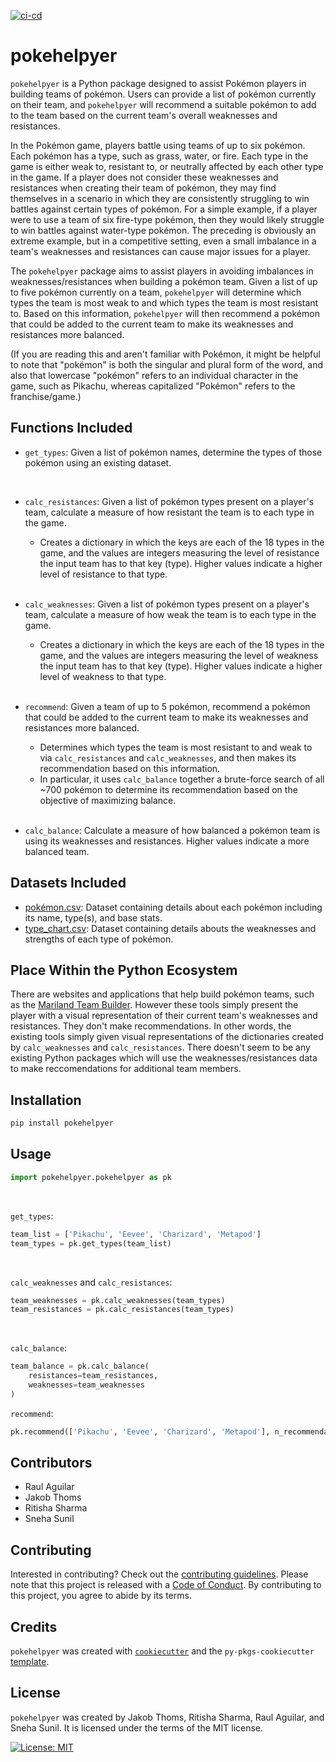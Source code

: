 [![ci-cd](https://github.com/UBC-MDS/pokehelpyer/actions/workflows/ci-cd.yml/badge.svg)](https://github.com/UBC-MDS/pokehelpyer/actions/workflows/ci-cd.yml)

# pokehelpyer

`pokehelpyer` is a Python package designed to assist Pokémon players in building teams of pokémon. Users can provide a list of pokémon currently on their team, and `pokehelpyer` will recommend a suitable pokémon to add to the team based on the current team's overall weaknesses and resistances.

In the Pokémon game, players battle using teams of up to six pokémon. Each pokémon has a type, such as grass, water, or fire. Each type in the game is either weak to, resistant to, or neutrally affected by each other type in the game. If a player does not consider these weaknesses and resistances when creating their team of pokémon, they may find themselves in a scenario in which they are consistently struggling to win battles against certain types of pokémon. For a simple example, if a player were to use a team of six fire-type pokémon, then they would likely struggle to win battles against water-type pokémon. The preceding is obviously an extreme example, but in a competitive setting, even a small imbalance in a team's weaknesses and resistances can cause major issues for a player.

The `pokehelpyer` package aims to assist players in avoiding imbalances in weaknesses/resistances when building a pokémon team. Given a list of up to five pokémon currently on a team, `pokehelpyer` will determine which types the team is most weak to and which types the team is most resistant to. Based on this information, `pokehelpyer` will then recommend a pokémon that could be added to the current team to make its weaknesses and resistances more balanced.

(If you are reading this and aren't familiar with Pokémon, it might be helpful to note that "pokémon" is both the singular and plural form of the word, and also that lowercase "pokémon" refers to an individual character in the game, such as Pikachu, whereas capitalized "Pokémon" refers to the franchise/game.)

## Functions Included

- `get_types`: Given a list of pokémon names, determine the types of those pokémon using an existing dataset.
<br>

- `calc_resistances`:  Given a list of pokémon types present on a player's team,
    calculate a measure of how resistant the team is to each type in the game.

  - Creates a dictionary in which the keys are each of the 18 types
    in the game, and the values are integers measuring the level of
    resistance the input team has to that key (type). Higher values indicate a
    higher level of resistance to that type.
<br><br>

- `calc_weaknesses`: Given a list of pokémon types present on a player's team,
    calculate a measure of how weak the team is to each type in the game.

  - Creates a dictionary in which the keys are each of the 18 types
    in the game, and the values are integers measuring the level of
    weakness the input team has to that key (type). Higher values indicate a
    higher level of weakness to that type.
<br><br>

- `recommend`: Given a team of up to 5 pokémon, recommend a
    pokémon that could be added to the
    current team to make its weaknesses and
    resistances more balanced.
  - Determines which types the
    team is most resistant to and weak to via `calc_resistances` and
    `calc_weaknesses`, and then makes its recommendation
    based on this information.
  - In particular, it uses `calc_balance` together a brute-force search of
    all ~700 pokémon to determine its recommendation based on the objective of
    maximizing balance.
<br><br>

- `calc_balance`: Calculate a measure of how balanced a pokémon team is using its
    weaknesses and resistances. Higher values indicate a more balanced team.

## Datasets Included

- [pokémon.csv](https://github.com/UBC-MDS/pokehelpyer/blob/main/data/pokemon.csv): Dataset containing details about each pokémon including its name, type(s), and base stats.
- [type_chart.csv](https://github.com/UBC-MDS/pokehelpyer/blob/main/data/type_chart.csv): Dataset containing details abouts the weaknesses and strengths of each type of pokémon.

## Place Within the Python Ecosystem

There are websites and applications that help build pokémon teams, such as the [Mariland Team Builder](https://marriland.com/tools/team-builder/en/). However these tools simply present the player with a visual representation of their current team's weaknesses and resistances. They don't make recommendations. In other words, the existing tools simply given visual representations of the dictionaries created by `calc_weaknesses` and `calc_resistances`. There doesn't seem to be any existing Python packages which will use the weaknesses/resistances data to make reccomendations for additional team members.

## Installation

```bash
pip install pokehelpyer
```

## Usage

```python
import pokehelpyer.pokehelpyer as pk
```

<br>

`get_types`:

```python
team_list = ['Pikachu', 'Eevee', 'Charizard', 'Metapod']
team_types = pk.get_types(team_list)
```

<br>

`calc_weaknesses` and `calc_resistances`:

```python
team_weaknesses = pk.calc_weaknesses(team_types)
team_resistances = pk.calc_resistances(team_types)
```

<br>

`calc_balance`:

```python
team_balance = pk.calc_balance(
    resistances=team_resistances, 
    weaknesses=team_weaknesses
)
```

`recommend`:

```python
pk.recommend(['Pikachu', 'Eevee', 'Charizard', 'Metapod'], n_recommendations=2)
```

## Contributors

- Raul Aguilar
- Jakob Thoms
- Ritisha Sharma
- Sneha Sunil

## Contributing

Interested in contributing? Check out the [contributing guidelines](https://github.com/UBC-MDS/pokehelpyer/blob/main/CONTRIBUTING.md). Please note that this project is released with a [Code of Conduct](https://github.com/UBC-MDS/pokehelpyer/blob/main/CONDUCT.md). By contributing to this project, you agree to abide by its terms.

## Credits

`pokehelpyer` was created with [`cookiecutter`](https://cookiecutter.readthedocs.io/en/latest/) and the `py-pkgs-cookiecutter` [template](https://github.com/py-pkgs/py-pkgs-cookiecutter).

## License

`pokehelpyer` was created by Jakob Thoms, Ritisha Sharma, Raul Aguilar, and Sneha Sunil. It is licensed under the terms of the MIT license.

[![License: MIT](https://img.shields.io/badge/License-MIT-yellow.svg)](https://opensource.org/licenses/MIT)  

